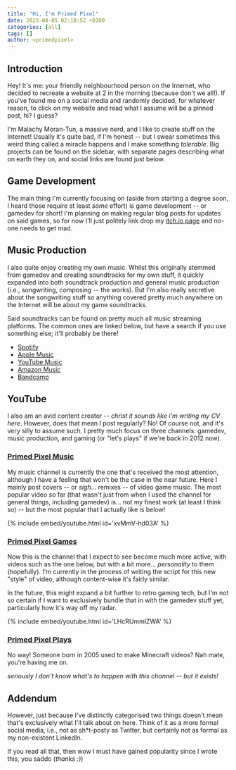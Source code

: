 ```yaml
---
title: "Hi, I'm Primed Pixel"
date: 2023-08-05 02:18:52 +0100
categories: [all]
tags: []
author: <primedpixel>
---
```


## Introduction

Hey! It's me: your friendly neighbourhood person on the Internet, who decided to recreate a website at 2 in the morning (because don't we all!). If you've found me on a social media and randomly decided, for whatever reason, to click on my website and read what I assume will be a pinned post, hi? I guess?

I'm Malachy Moran-Tun, a massive nerd, and I like to create stuff on the Internet! Usually it's quite bad, if I'm honest -- but I swear sometimes this weird thing called a miracle happens and I make something *tolerable*. Big projects can be found on the sidebar, with separate pages describing what on earth they on, and social links are found just below.

## Game Development

The main thing I'm currently focusing on (aside from starting a degree soon, I heard those require at least *some* effort) is game development -- or gamedev for short! I'm planning on making regular blog posts for updates on said games, so for now I'll just politely link drop my [itch.io page](https://primedpixel.itch.io) and no-one needs to get mad.

## Music Production

I also quite enjoy creating my own music. Whilst this originally stemmed from gamedev and creating soundtracks for my own stuff, it quickly expanded into both soundtrack production and general music production (i.e., songwriting, composing -- the works). But I'm also really secretive about the songwriting stuff so anything covered pretty much anywhere on the Internet will be about my game soundtracks.

Said soundtracks can be found on pretty much all music streaming platforms. The common ones are linked below, but have a search if you use something else; it'll probably be there!

- [Spotify](https://open.spotify.com/artist/4vae5dm3sk6jtWNcBPXVxU)
- [Apple Music](https://music.apple.com/us/artist/primed-pixel/1541951500)
- [YouTube Music](https://music.youtube.com/channel/UCSHoDy6e5AA-erUMKcXaZAQ)
- [Amazon Music](https://www.amazon.com/music/player/artists/B08P44G7FP/primed-pixel)
- [Bandcamp](https://primedpixel.bandcamp.com/)

## YouTube

I also am an avid content creator -- *christ it sounds like i'm writing my CV here*. However, does that mean I post regularly? No! Of course not, and it's very silly to assume such. I pretty much focus on three channels: gamedev, music production, and gaming (or "let's plays" if we're back in 2012 now).

### [Primed Pixel Music](https://www.youtube.com/c/PrimedPixelMusic)

My music channel is currently the one that's received the most attention, although I have a feeling that won't be the case in the near future. Here I mainly post covers -- or *sigh*... remixes -- of video game music. The most popular video so far (that wasn't just from when I used the channel for general things, including gamedev) is... not my finest work (at least I think so) -- but the most popular that I actually like is below!

{% include embed/youtube.html id='xvMmV-hd03A' %}

### [Primed Pixel Games](https://www.youtube.com/channel/UCyRLDg8W_QVKAwDZArN7MuA)

Now this is the channel that I expect to see become much more active, with videos such as the one below, but with a bit more... *personality* to them (hopefully). I'm currently in the process of writing the script for this new "style" of video, although content-wise it's fairly similar.

In the future, this might expand a bit further to retro gaming tech, but I'm not so certain if I want to exclusively bundle that in with the gamedev stuff yet, particularly how it's way off my radar.

{% include embed/youtube.html id='LHcRUmmlZWA' %}

### [Primed Pixel Plays](https://www.youtube.com/channel/UC1yPj1dewYOFjHvh9yeUpIA)

No way! Someone born in 2005 used to make Minecraft videos? Nah mate, you're having me on.

*seriously I don't know what's to happen with this channel -- but it exists!*

## Addendum

However, just because I've distinctly categorised two things doesn't mean that's exclusively what I'll talk about on here. Think of it as a more formal social media, i.e., not as sh\*t-posty as Twitter, but certainly not as formal as my non-existent LinkedIn.

If you read all that, then wow I must have gained popularity since I wrote this, you saddo (*thanks :)*)